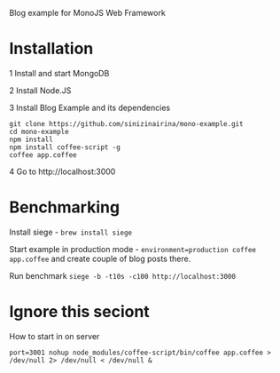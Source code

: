 Blog example for MonoJS Web Framework

# Installation

1 Install and start MongoDB

2 Install Node.JS

3 Install Blog Example and its dependencies

```
git clone https://github.com/sinizinairina/mono-example.git
cd mono-example
npm install
npm install coffee-script -g
coffee app.coffee
```

4 Go to http://localhost:3000

# Benchmarking

Install siege - `brew install siege`

Start example in production mode - `environment=production coffee app.coffee`
and create couple of blog posts there.

Run benchmark `siege -b -t10s -c100 http://localhost:3000`

# Ignore this seciont

How to start in on server

`port=3001 nohup node_modules/coffee-script/bin/coffee app.coffee > /dev/null 2> /dev/null < /dev/null &`